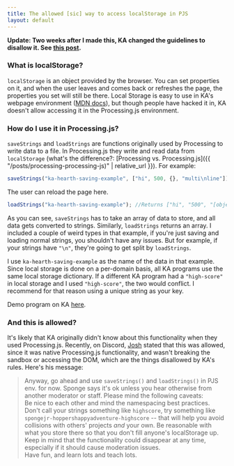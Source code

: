 ```yaml
---
title: The allowed [sic] way to access localStorage in PJS
layout: default
---
```


**Update: Two weeks after I made this, KA changed the guidelines to disallow it. See [this post](guideline-updates).**

### What is localStorage?

`localStorage` is an object provided by the browser. You can set properties on it, and when the user leaves and comes back or refreshes the page, the properties you set will still be there. Local Storage is easy to use in KA's webpage environment ([MDN docs](https://developer.mozilla.org/en-US/docs/Web/API/Window/localStorage)), but though people have hacked it in, KA doesn't allow accessing it in the Processing.js environment.

### How do I use it in Processing.js?

`saveStrings` and `loadStrings` are functions originally used by Processing to write data to a file. In Processing.js they write and read data from `localStorage` (what's the difference?: [Processing vs. Processing.js]({{ "/posts/processing-processing-js)" | relative_url }}). For example:
```js
saveStrings("ka-hearth-saving-example", ["hi", 500, {}, "multi\nline"]);
```
The user can reload the page here.
```js
loadStrings("ka-hearth-saving-example"); //Returns ["hi", "500", "[object Object]", "multi", "line"]
```

As you can see, `saveStrings` has to take an array of data to store, and all data gets converted to strings. Similarly, `loadStrings` returns an array. I included a couple of weird types in that example, if you're just saving and loading normal strings, you shouldn't have any issues. But for example, if your strings have `"\n"`, they're going to get split by `loadStrings`.

I use `ka-hearth-saving-example` as the name of the data in that example. Since local storage is done on a per-domain basis, all KA programs use the same local storage dictionary. If a different KA program had a `"high-score"` in local storage and I used `"high-score"`, the two would conflict. I recommend for that reason using a unique string as your key.

Demo program on KA [here](https://khanacademy.org/cs/i/5287548549169152).

### And this is allowed?

It's likely that KA originally didn't know about this functionality when they used Processing.js. Recently, on Discord, [Josh](https://www.khanacademy.org/profile/kaid_724017587964593627235978) stated that this was allowed, since it was native Processing.js functionality, and wasn't breaking the sandbox or accessing the DOM, which are the things disallowed by KA's rules. Here's his message:

> Anyway, go ahead and use `saveStrings()` and `loadStrings()` in PJS env. for now. Sponge says it's ok unless you hear otherwise from another moderator or staff.  Please mind the following caveats:<br>
Be nice to each other and mind the namespacing  best practices. Don't call your strings something like `highscore`, try something like `spongejr-hoppershappyadventure-highscore` -- that will help you avoid collisions with others' projects *and* your own. Be reasonable with what you store there so that you don't fill anyone's localStorage up. Keep in mind that the functionality could disappear at any time, especially if it should cause moderation issues.<br>
Have fun, and learn lots and teach lots.
